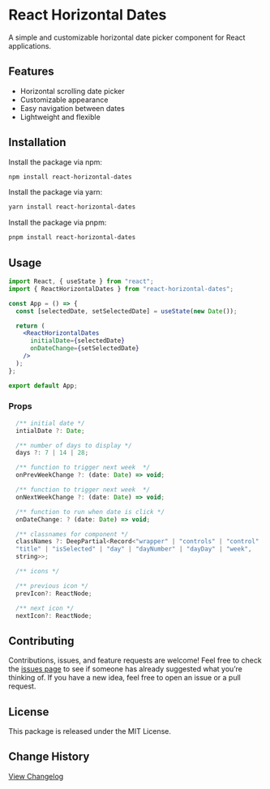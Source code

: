 # React Horizontal Dates

A simple and customizable horizontal date picker component for React applications.

## Features

- Horizontal scrolling date picker
- Customizable appearance
- Easy navigation between dates
- Lightweight and flexible

## Installation

Install the package via npm:

```bash
npm install react-horizontal-dates
```

Install the package via yarn:

```bash
yarn install react-horizontal-dates
```

Install the package via pnpm:

```bash
pnpm install react-horizontal-dates
```

## Usage

```jsx
import React, { useState } from "react";
import { ReactHorizontalDates } from "react-horizontal-dates";

const App = () => {
  const [selectedDate, setSelectedDate] = useState(new Date());

  return (
    <ReactHorizontalDates
      initialDate={selectedDate}
      onDateChange={setSelectedDate}
    />
  );
};

export default App;
```

### Props

```jsx
  /** initial date */
  intialDate ?: Date;

  /** number of days to display */
  days ?: 7 | 14 | 28;

  /** function to trigger next week  */
  onPrevWeekChange ?: (date: Date) => void;

  /** function to trigger next week  */
  onNextWeekChange ?: (date: Date) => void;

  /** function to run when date is click */
  onDateChange: ? (date: Date) => void;

  /** classnames for component */
  classNames ?: DeepPartial<Record<"wrapper" | "controls" | "control" |
  "title" | "isSelected" | "day" | "dayNumber" | "dayDay" | "week",
  string>>;

  /** icons */

  /** previous icon */
  prevIcon?: ReactNode;

  /** next icon */
  nextIcon?: ReactNode;

```

## Contributing

Contributions, issues, and feature requests are welcome! Feel free to check the [issues page](https://github.com/lihemen/react-horizontal-dates/issues) to see if someone has already suggested what you’re thinking of. If you have a new idea, feel free to open an issue or a pull request.

## License

This package is released under the MIT License.

## Change History

[View Changelog](https://github.com/Lihemen/react-horizontal-dates/blob/main/CHANGELOG.md)
